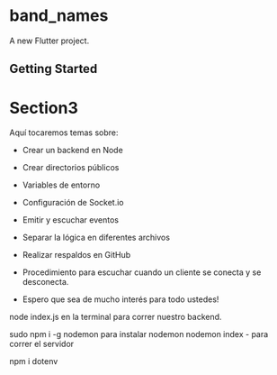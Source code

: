 # band_names

A new Flutter project.

## Getting Started

# Section3

Aquí tocaremos temas sobre:

- Crear un backend en Node 

- Crear directorios públicos
  
- Variables de entorno
  
- Configuración de Socket.io
  
- Emitir y escuchar eventos
  
- Separar la lógica en diferentes archivos
  
- Realizar respaldos en GitHub
  
- Procedimiento para escuchar cuando un cliente se conecta y se desconecta.
  
- Espero que sea de mucho interés para todo ustedes!

node index.js en la terminal para correr nuestro backend.

sudo npm i -g nodemon para instalar nodemon
nodemon index - para correr el servidor

npm i dotenv
